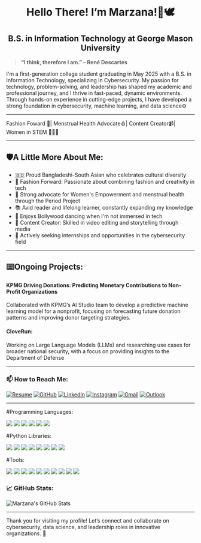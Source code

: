 <h1 align="center"> Hello There! I’m Marzana!🦋🕊️</h1>


> 
<h2 align="center"> B.S. in Information Technology at George Mason University</h2>

> **“I think, therefore I am.” – René Descartes**
>
> 
I'm a first-generation college student graduating in May 2025 with a B.S. in Information Technology, specializing in Cybersecurity. My passion for technology, problem-solving, and leadership has shaped my academic and professional journey, and I thrive in fast-paced, dynamic environments. Through hands-on experience in cutting-edge projects, I have developed a strong foundation in cybersecurity, machine learning, and data science⚙️


---
Fashion Foward 👗| Menstrual Health Advocate🩸| Content Creator📹| Women in STEM 👩🏻‍💻


---


## 🛡️A Little More About Me:
- 🇧🇩 Proud Bangladeshi-South Asian who celebrates cultural diversity
- 👗 Fashion Forward: Passionate about combining fashion and creativity in tech
- 💪 Strong advocate for Women's Empowerment and menstrual health through the Period Project
- 📚 Avid reader and lifelong learner, constantly expanding my knowledge
- 💃 Enjoys Bollywood dancing when I'm not immersed in tech
- 🎥 Content Creator: Skilled in video editing and storytelling through media
- 🎯 Actively seeking internships and opportunities in the cybersecurity field


---
<h2>⌨️Ongoing Projects:</h2>
<h4> KPMG Driving Donations: Predicting Monetary Contributions to Non-Profit Organizations </h4>
Collaborated with KPMG’s AI Studio team to develop a predictive machine learning model for a nonprofit, focusing on 
forecasting future donation patterns and improving donor targeting strategies.
<h4> CloveRun: </h4> Working on Large Language Models (LLMs) and researching use cases for broader national security, with a focus on providing insights to the Department of Defense

-----


### 📫 **How to Reach Me**:

[![Resume](https://img.shields.io/badge/Resume-4285F4?style=flat-square&logo=google-drive&logoColor=white)](https://drive.google.com/file/d/1oY4n6uKVAwUwUxt4C9hAkr0_LV8IJ_zd/view?usp=sharing)
[![GitHub](https://img.shields.io/badge/GitHub-181717?style=flat-square&logo=github&logoColor=white)](https://github.com/marzanaafroz)
[![LinkedIn](https://img.shields.io/badge/LinkedIn-0077B5?style=flat-square&logo=linkedin&logoColor=white)](https://www.linkedin.com/in/marzana-afroz/) 
[![Instagram](https://img.shields.io/badge/Instagram-E4405F?style=flat-square&logo=instagram&logoColor=white)](https://instagram.com/yourinstagramprofile)
[![Gmail](https://img.shields.io/badge/Gmail-D14836?style=flat-square&logo=gmail&logoColor=white)](mailto:marzanaafroz123@gmail.com)
[![Outlook](https://img.shields.io/badge/Outlook-0078D4?style=flat-square&logo=microsoft-outlook&logoColor=white)](mailto:mafroz@gmu.edu)



---

#Programming Languages:

<div> <img src="https://img.shields.io/badge/Python-blue.svg?style=flat&logo=python&logoColor=white"/> <img src="https://img.shields.io/badge/Java-red.svg?style=flat&logo=java&logoColor=white"/> <img src="https://img.shields.io/badge/HTML-orange.svg?style=flat&logo=html5&logoColor=white"/> <img src="https://img.shields.io/badge/CSS-blue.svg?style=flat&logo=css3&logoColor=white"/> <img src="https://img.shields.io/badge/SQL-yellow.svg?style=flat&logo=mysql&logoColor=white"/> <img src="https://img.shields.io/badge/Unix-grey.svg?style=flat&logo=linux&logoColor=white"/> </div>

#Python Libraries:

<div> <img src="https://img.shields.io/badge/pandas-blue.svg?style=flat&logo=pandas&logoColor=white"/> <img src="https://img.shields.io/badge/NumPy-lightblue.svg?style=flat&logo=numpy&logoColor=white"/> <img src="https://img.shields.io/badge/Matplotlib-green.svg?style=flat&logo=matplotlib&logoColor=white"/> <img src="https://img.shields.io/badge/TensorFlow-orange.svg?style=flat&logo=tensorflow&logoColor=white"/> <img src="https://img.shields.io/badge/Scikit--learn-yellow.svg?style=flat&logo=scikit-learn&logoColor=white"/> <img src="https://img.shields.io/badge/Statsmodels-red.svg?style=flat&logo=statsmodels&logoColor=white"/> <img src="https://img.shields.io/badge/Seaborn-blue.svg?style=flat&logo=seaborn&logoColor=white"/> <img src="https://img.shields.io/badge/SciPy-lightgreen.svg?style=flat&logo=scipy&logoColor=white"/> </div>

#Tools:

<div> <img src="https://img.shields.io/badge/GitHub-black.svg?style=flat&logo=github&logoColor=white"/> <img src="https://img.shields.io/badge/Tableau-blue.svg?style=flat&logo=tableau&logoColor=white"/> <img src="https://img.shields.io/badge/Dreamweaver-green.svg?style=flat&logo=dreamweaver&logoColor=white"/> <img src="https://img.shields.io/badge/Photoshop-blue.svg?style=flat&logo=adobe-photoshop&logoColor=white"/> <img src="https://img.shields.io/badge/Animate-orange.svg?style=flat&logo=adobe-animate&logoColor=white"/> <img src="https://img.shields.io/badge/InDesign-purple.svg?style=flat&logo=adobe-indesign&logoColor=white"/> <img src="https://img.shields.io/badge/Illustrator-yellow.svg?style=flat&logo=adobe-illustrator&logoColor=white"/> <img src="https://img.shields.io/badge/Canva-lightblue.svg?style=flat&logo=canva&logoColor=white"/> <img src="https://img.shields.io/badge/Excel-green.svg?style=flat&logo=microsoft-excel&logoColor=white"/> <img src="https://img.shields.io/badge/Jupyter-orange.svg?style=flat&logo=jupyter&logoColor=white"/> </div>



### 📈 GitHub Stats:
![Marzana's GitHub Stats](https://github-readme-stats.vercel.app/api?username=marzanaafroz&show_icons=true&theme=radical)

---

Thank you for visiting my profile! Let’s connect and collaborate on cybersecurity, data science, and leadership roles in innovative organizations. 🤝
